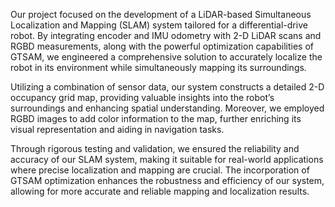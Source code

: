 Our project focused on the development of a LiDAR-based Simultaneous Localization and Mapping (SLAM) system tailored for a differential-drive robot. By integrating encoder and IMU odometry with 2-D LiDAR scans and RGBD measurements, along with the powerful optimization capabilities of GTSAM, we engineered a comprehensive solution to accurately localize the robot in its environment while simultaneously mapping its surroundings.

Utilizing a combination of sensor data, our system constructs a detailed 2-D occupancy grid map, providing valuable insights into the robot’s surroundings and enhancing spatial understanding. Moreover, we employed RGBD images to add color information to the map, further enriching its visual representation and aiding in navigation tasks.

Through rigorous testing and validation, we ensured the reliability and accuracy of our SLAM system, making it suitable for real-world applications where precise localization and mapping are crucial. The incorporation of GTSAM optimization enhances the robustness and efficiency of our system, allowing for more accurate and reliable mapping and localization results.

